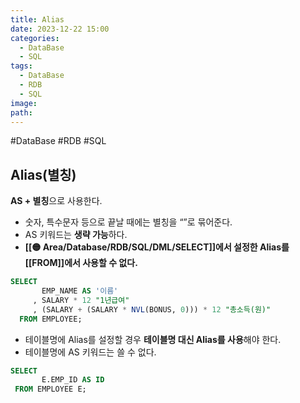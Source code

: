 ```yaml
---
title: Alias
date: 2023-12-22 15:00
categories:
  - DataBase
  - SQL
tags:
  - DataBase
  - RDB
  - SQL
image: 
path:
---
```

#DataBase #RDB #SQL 

## Alias(별칭)

**AS + 별칭**으로 사용한다.

- 숫자, 특수문자 등으로 끝날 때에는 별칭을 “”로 묶어준다.
- AS 키워드는 **생략 가능**하다.
- **[[🟡 Area/Database/RDB/SQL/DML/SELECT]]에서 설정한 Alias를 [[FROM]]에서 사용할 수 없다.**

```sql
SELECT
       EMP_NAME AS '이름'
     , SALARY * 12 "1년급여"
     , (SALARY + (SALARY * NVL(BONUS, 0))) * 12 "총소득(원)"
  FROM EMPLOYEE;
```

- 테이블명에 Alias를 설정할 경우 **테이블명 대신 Alias를 사용**해야 한다.
- 테이블명에 AS 키워드는 쓸 수 없다.

```sql
SELECT
       E.EMP_ID AS ID
 FROM EMPLOYEE E;
```